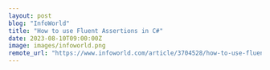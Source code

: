 ```yaml
---
layout: post
blog: "InfoWorld"
title: "How to use Fluent Assertions in C#"
date: 2023-08-10T09:00:00Z
image: images/infoworld.png
remote_url: "https://www.infoworld.com/article/3704528/how-to-use-fluent-assertions-in-c-sharp.html#tk.rss_applicationdevelopment"
---
```


